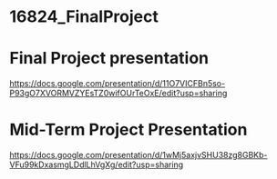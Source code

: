 # 16824_FinalProject

# Final Project presentation
https://docs.google.com/presentation/d/11O7VICFBn5so-P93gO7XVORMVZYEsTZ0wifOUrTeOxE/edit?usp=sharing

# Mid-Term Project Presentation
https://docs.google.com/presentation/d/1wMj5axjvSHU38zg8GBKb-VFu99kDxasmgLDdlLhVgXg/edit?usp=sharing
